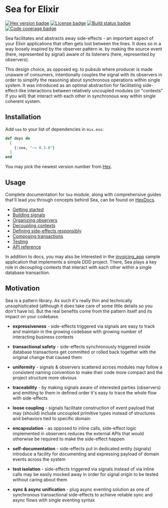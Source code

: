 # Sea for Elixir

[![Hex version badge](https://img.shields.io/hexpm/v/sea.svg)](https://hex.pm/packages/sea)
[![License badge](https://img.shields.io/hexpm/l/sea.svg)](https://github.com/surgeventures/sea-elixir/blob/master/LICENSE.md)
[![Build status badge](https://img.shields.io/circleci/project/github/surgeventures/sea-elixir/master.svg)](https://circleci.com/gh/surgeventures/sea-elixir/tree/master)
[![Code coverage badge](https://img.shields.io/codecov/c/github/surgeventures/sea-elixir/master.svg)](https://codecov.io/gh/surgeventures/sea-elixir/branch/master)

Sea facilitates and abstracts away side-effects - an important aspect of your Elixir applications
that often gets lost between the lines. It does so in a way loosely inspired by the observer pattern
ie. by making the source event (here, represented by signal) aware of its listeners (here,
represented by observers).

This design choice, as opposed eg. to pubsub where producer is made unaware of consumers,
intentionally couples the signal with its observers in order to simplify the reasoning about
synchronous operations within single system. It was introduced as an optimal abstraction for
facilitating side-effect-like interactions between relatively uncoupled modules (or "contexts" if
you will) that interact with each other in synchronous way within single coherent system.

## Installation

Add `sea` to your list of dependencies in `mix.exs`:

```elixir
def deps do
  [
    {:sea, "~> 0.3.0"}
  ]
end
```

You may pick the newest version number from [Hex](https://hex.pm/packages/sea).

## Usage

Complete documentation for `Sea` module, along with comprehensive guides that'll lead you through
concepts behind Sea, can be found on [HexDocs](https://hexdocs.pm/sea).

- [Getting started]
- [Building signals]
- [Organizing observers]
- [Decoupling contexts]
- [Defining side-effects responsibly]
- [Composing transactions]
- [Testing]
- [API reference]

In addition to docs, you may also be interested in the [invoicing_app] sample application that
implements a simple DDD project. There, Sea plays a key role in decoupling contexts that interact
with each other within a single database transaction.

## Motivation

Sea is a pattern library. As such it's really thin and technically unsophisticated (although it does
take care of some little details so you don't have to). But the real benefits come from the pattern
itself and its impact on your codebase.

* **expressiveness** - side-effects triggered via signals are easy to track and maintain in the
  growing codebase with growing number of interacting business contexts

* **transactional safety** - side-effects synchronously triggered inside database transactions
  get committed or rolled back together with the original change that caused them

* **uniformity** - signals & observers scattered across modules may follow a consistent naming
  convention to make their code more compact and the project structure more obvious

* **traceability** - by making signals aware of interested parties (observers) and emitting to
  them in defined order it's easy to trace the whole flow with side-effects

* **loose coupling** - signals facilitate construction of event payload that may (should) include
  uncoupled primitive types instead of structures and behaviors tied to specific domain

* **encapsulation** - as opposed to inline calls, side-effect logic implemented in observers
  reduces the external APIs that would otherwise be required to make the side-effect happen

* **self-documentation** - side-effects put in dedicated entity (signals) introduce a facility for
  documenting and expressing payload of domain events across the system

* **test isolation** - side-effects triggered via signals instead of via inline calls may be
  easily mocked away in order for signal origin to be tested without caring about them

* **sync & async unification** - plug async eventing solution as one of synchronous transactional
  side-effects to achieve reliable sync and async flows with single eventing syntax

[Getting started]: https://hexdocs.pm/sea/getting_started.html
[Building signals]: https://hexdocs.pm/sea/building_signals.html
[Organizing observers]: https://hexdocs.pm/sea/organizing_observers.html
[Decoupling contexts]: https://hexdocs.pm/sea/decoupling_contexts.html
[Defining side-effects responsibly]: https://hexdocs.pm/sea/defining_side_effects_responsibly.html
[Composing transactions]: https://hexdocs.pm/sea/composing_transactions.html
[Testing]: https://hexdocs.pm/sea/testing.html
[API reference]: https://hexdocs.pm/sea/api-reference.html
[invoicing_app]: https://github.com/surgeventures/sea-elixir/tree/master/examples/invoicing_app

